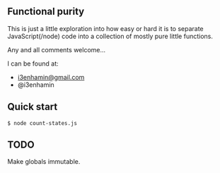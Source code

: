 ## Functional purity

This is just a little exploration into how easy or hard it is to separate
JavaScript(/node) code into a collection of mostly pure little functions.

Any and all comments welcome... 

I can be found at:
- i3enhamin@gmail.com
- @i3enhamin

## Quick start

`$ node count-states.js`

## TODO

Make globals immutable.